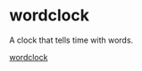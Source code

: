# wordclock

A clock that tells time with words.

[wordclock](https://davidherszenhaut.github.io/wordclock/)